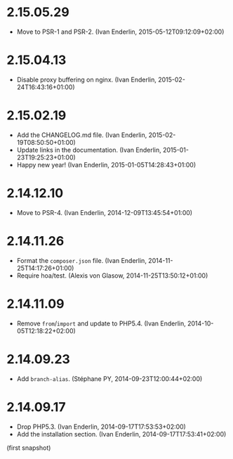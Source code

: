 # 2.15.05.29

  * Move to PSR-1 and PSR-2. (Ivan Enderlin, 2015-05-12T09:12:09+02:00)

# 2.15.04.13

  * Disable proxy buffering on nginx. (Ivan Enderlin, 2015-02-24T16:43:16+01:00)

# 2.15.02.19

  * Add the CHANGELOG.md file. (Ivan Enderlin, 2015-02-19T08:50:50+01:00)
  * Update links in the documentation. (Ivan Enderlin, 2015-01-23T19:25:23+01:00)
  * Happy new year! (Ivan Enderlin, 2015-01-05T14:28:43+01:00)

# 2.14.12.10

  * Move to PSR-4. (Ivan Enderlin, 2014-12-09T13:45:54+01:00)

# 2.14.11.26

  * Format the `composer.json` file. (Ivan Enderlin, 2014-11-25T14:17:26+01:00)
  * Require hoa/test. (Alexis von Glasow, 2014-11-25T13:50:12+01:00)

# 2.14.11.09

  * Remove `from`/`import` and update to PHP5.4. (Ivan Enderlin, 2014-10-05T12:18:22+02:00)

# 2.14.09.23

  * Add `branch-alias`. (Stéphane PY, 2014-09-23T12:00:44+02:00)

# 2.14.09.17

  * Drop PHP5.3. (Ivan Enderlin, 2014-09-17T17:53:53+02:00)
  * Add the installation section. (Ivan Enderlin, 2014-09-17T17:53:41+02:00)

(first snapshot)
